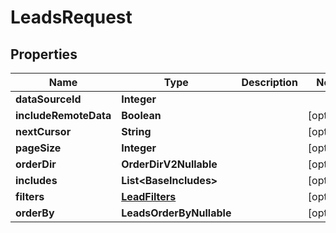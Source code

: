 

# LeadsRequest


## Properties

| Name | Type | Description | Notes |
|------------ | ------------- | ------------- | -------------|
|**dataSourceId** | **Integer** |  |  |
|**includeRemoteData** | **Boolean** |  |  [optional] |
|**nextCursor** | **String** |  |  [optional] |
|**pageSize** | **Integer** |  |  [optional] |
|**orderDir** | **OrderDirV2Nullable** |  |  [optional] |
|**includes** | **List&lt;BaseIncludes&gt;** |  |  [optional] |
|**filters** | [**LeadFilters**](LeadFilters.md) |  |  [optional] |
|**orderBy** | **LeadsOrderByNullable** |  |  [optional] |



